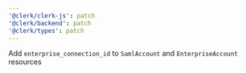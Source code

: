 ```yaml
---
'@clerk/clerk-js': patch
'@clerk/backend': patch
'@clerk/types': patch
---
```


Add `enterprise_connection_id` to `SamlAccount` and `EnterpriseAccount` resources
